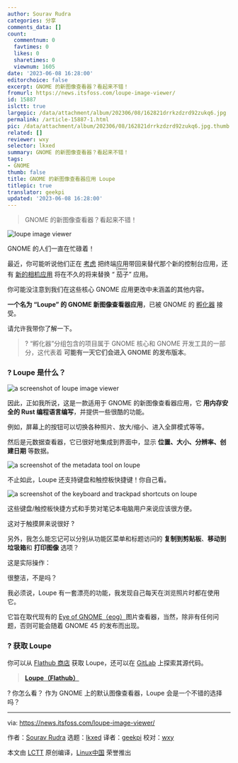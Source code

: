 ```yaml
---
author: Sourav Rudra
categories: 分享
comments_data: []
count:
  commentnum: 0
  favtimes: 0
  likes: 0
  sharetimes: 0
  viewnum: 1605
date: '2023-06-08 16:28:00'
editorchoice: false
excerpt: GNOME 的新图像查看器？看起来不错！
fromurl: https://news.itsfoss.com/loupe-image-viewer/
id: 15887
islctt: true
largepic: /data/attachment/album/202306/08/162821drrkzdzrd92zukq6.jpg
permalink: /article-15887-1.html
pic: /data/attachment/album/202306/08/162821drrkzdzrd92zukq6.jpg.thumb.jpg
related: []
reviewer: wxy
selector: lkxed
summary: GNOME 的新图像查看器？看起来不错！
tags:
- GNOME
thumb: false
title: GNOME 的新图像查看器应用 Loupe
titlepic: true
translator: geekpi
updated: '2023-06-08 16:28:00'
---
```



> 
> GNOME 的新图像查看器？看起来不错！
> 
> 
> 


![loupe image viewer](/data/attachment/album/202306/08/162821drrkzdzrd92zukq6.jpg)


GNOME 的人们一直在忙碌着！


最近，你可能听说他们正在 [考虑](https://news.itsfoss.com/gnome-terminal-console/) 把终端应用带回来替代那个新的控制台应用，还有 [新的相机应用](https://news.itsfoss.com/gnome-snapshot/) 将在不久的将来替换 “<ruby> 茄子 <rt>  Cheese </rt></ruby>” 应用。


你可能没注意到我们在这些核心 GNOME 应用更改中未涵盖的其他内容。


**一个名为 “Loupe” 的 GNOME 新图像查看器应用**，已被 GNOME 的 [孵化器](https://gitlab.gnome.org/GNOME/Incubator?ref=news.itsfoss.com) 接受。


请允许我带你了解一下。



> 
> ? “孵化器”分组包含的项目属于 GNOME 核心和 GNOME 开发工具的一部分，这代表着 **可能有一天它们会进入 GNOME 的发布版本**。
> 
> 
> 


### ? Loupe 是什么？


![a screenshot of loupe image viewer](/data/attachment/album/202306/08/162822sdxhppeuoaeuesrd.jpg)


因此，正如我所说，这是一款适用于 GNOME 的新图像查看器应用，它 **用内存安全的 Rust 编程语言编写**，并提供一些很酷的功能。


例如，屏幕上的按钮可以切换各种照片、放大/缩小、进入全屏模式等等。


然后是元数据查看器，它已很好地集成到界面中，显示 **位置、大小、分辨率、创建日期** 等数据。


![a screenshot of the metadata tool on loupe](/data/attachment/album/202306/08/162822jzx23sott3tsbszt.jpg)


不止如此，Loupe 还支持键盘和触控板快捷键！你自己看。


![a screenshot of the keyboard and trackpad shortcuts on loupe](/data/attachment/album/202306/08/162822fjkzaoaktaf4zgoa.jpg)


这些键盘/触控板快捷方式和手势对笔记本电脑用户来说应该很方便。


这对于触摸屏来说很好 ?


另外，我怎么能忘记可以分别从功能区菜单和标题访问的 **复制到剪贴板**、**移动到垃圾箱**和 **打印图像** 选项？


这是实际操作：






很整洁，不是吗？


我必须说，Loupe 有一套漂亮的功能，我发现自己每天在浏览照片时都在使用它。


它旨在取代现有的 [Eye of GNOME（eog）](https://help.gnome.org/users/eog/stable/?ref=news.itsfoss.com)图片查看器，当然，除非有任何问题，否则可能会随着 GNOME 45 的发布而出现。


### ? 获取 Loupe


你可以从 [Flathub 商店](https://flathub.org/apps/org.gnome.Loupe?ref=news.itsfoss.com) 获取 Loupe，还可以在 [GitLab](https://gitlab.gnome.org/GNOME/Incubator/loupe?ref=news.itsfoss.com) 上探索其源代码。



> 
> **[Loupe（Flathub）](https://flathub.org/apps/org.gnome.Loupe?ref=news.itsfoss.com)**
> 
> 
> 


? 你怎么看？ 作为 GNOME 上的默认图像查看器，Loupe 会是一个不错的选择吗？




---


via: <https://news.itsfoss.com/loupe-image-viewer/>


作者：[Sourav Rudra](https://news.itsfoss.com/author/sourav/) 选题：[lkxed](https://github.com/lkxed/) 译者：[geekpi](https://github.com/geekpi) 校对：[wxy](https://github.com/wxy)


本文由 [LCTT](https://github.com/LCTT/TranslateProject) 原创编译，[Linux中国](https://linux.cn/) 荣誉推出